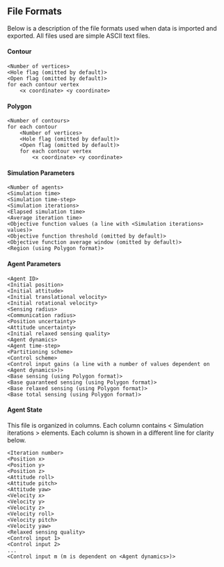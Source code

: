 ## File Formats
Below is a description of the file formats used when data is imported and exported. All files used are simple ASCII text files.

#### Contour
```
<Number of vertices>
<Hole flag (omitted by default)>
<Open flag (omitted by default)>
for each contour vertex
    <x coordinate> <y coordinate>
```

#### Polygon
```
<Number of contours>
for each contour
    <Number of vertices>
    <Hole flag (omitted by default)>
    <Open flag (omitted by default)>
    for each contour vertex
        <x coordinate> <y coordinate>
```

#### Simulation Parameters
```
<Number of agents>
<Simulation time>
<Simulation time-step>
<Simulation iterations>
<Elapsed simulation time>
<Average iteration time>
<Objective function values (a line with <Simulation iterations> values)>
<Objective function threshold (omitted by default)>
<Objective function average window (omitted by default)>
<Region (using Polygon format)>
```

#### Agent Parameters
```
<Agent ID>
<Initial position>
<Initial attitude>
<Initial translational velocity>
<Initial rotational velocity>
<Sensing radius>
<Communication radius>
<Position uncertainty>
<Attitude uncertainty>
<Initial relaxed sensing quality>
<Agent dynamics>
<Agent time-step>
<Partitioning scheme>
<Control scheme>
<Control input gains (a line with a number of values dependent on <Agent dynamics>)>
<Base sensing (using Polygon format)>
<Base guaranteed sensing (using Polygon format)>
<Base relaxed sensing (using Polygon format)>
<Base total sensing (using Polygon format)>
```

#### Agent State
This file is organized in columns. Each column contains < Simulation iterations > elements. Each column is shown in a different line for clarity below.
```
<Iteration number>
<Position x>
<Position y>
<Position z>
<Attitude roll>
<Attitude pitch>
<Attitude yaw>
<Velocity x>
<Velocity y>
<Velocity z>
<Velocity roll>
<Velocity pitch>
<Velocity yaw>
<Relaxed sensing quality>
<Control input 1>
<Control input 2>
...
<Control input m (m is dependent on <Agent dynamics>)>
```
